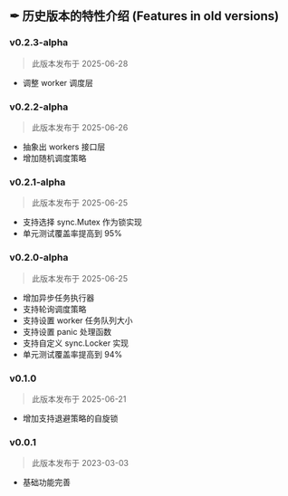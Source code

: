 ## ✒ 历史版本的特性介绍 (Features in old versions)

### v0.2.3-alpha

> 此版本发布于 2025-06-28

* 调整 worker 调度层

### v0.2.2-alpha

> 此版本发布于 2025-06-26

* 抽象出 workers 接口层
* 增加随机调度策略

### v0.2.1-alpha

> 此版本发布于 2025-06-25

* 支持选择 sync.Mutex 作为锁实现
* 单元测试覆盖率提高到 95%

### v0.2.0-alpha

> 此版本发布于 2025-06-25

* 增加异步任务执行器
* 支持轮询调度策略
* 支持设置 worker 任务队列大小
* 支持设置 panic 处理函数
* 支持自定义 sync.Locker 实现
* 单元测试覆盖率提高到 94%

### v0.1.0

> 此版本发布于 2025-06-21

* 增加支持退避策略的自旋锁

### v0.0.1

> 此版本发布于 2023-03-03

* 基础功能完善